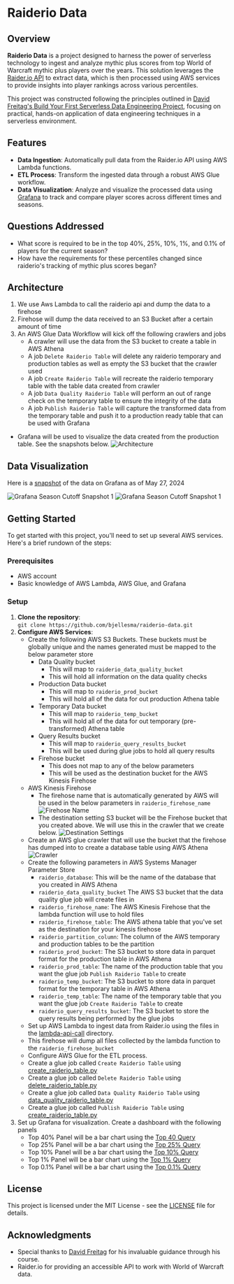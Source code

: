 # Raiderio Data

## Overview
**Raiderio Data** is a project designed to harness the power of serverless technology to ingest and analyze mythic plus scores from top World of Warcraft mythic plus players over the years. This solution leverages the [Raider.io API](https://raider.io/api) to extract data, which is then processed using AWS services to provide insights into player rankings across various percentiles.

This project was constructed following the principles outlined in [David Freitag's Build Your First Serverless Data Engineering Project](https://maven.com/david-freitag/first-serverless-de-project), focusing on practical, hands-on application of data engineering techniques in a serverless environment.

## Features
- **Data Ingestion**: Automatically pull data from the Raider.io API using AWS Lambda functions.
- **ETL Process**: Transform the ingested data through a robust AWS Glue workflow.
- **Data Visualization**: Analyze and visualize the processed data using [Grafana](https://grafana.com/) to track and compare player scores across different times and seasons.

## Questions Addressed
- What score is required to be in the top 40%, 25%, 10%, 1%, and 0.1% of players for the current season?
- How have the requirements for these percentiles changed since raiderio's tracking of mythic plus scores began?

## Architecture
1. We use Aws Lambda to call the raiderio api and dump the data to a firehose
2. Firehose will dump the data received to an S3 Bucket after a certain amount of time
3. An AWS Glue Data Workflow will kick off the following crawlers and jobs 
    * A crawler will use the data from the S3 bucket to create a table in AWS Athena
    * A job `Delete Raiderio Table` will delete any raiderio temporary and production tables as well as empty the S3 bucket that the crawler used
    * A job `Create Raiderio Table` will recreate the raiderio temporary table with the table data created from crawler
    * A job `Data Quality Raiderio Table` will perform an out of range check on the temporary table to ensure the integrity of the data
    * A job `Publish Raiderio Table` will capture the transformed data from the temporary table and push it to a production ready table that can be used with Grafana
* Grafana will be used to visualize the data created from the production table. See the snapshots below.
![Architecture](images/architecture.png)

## Data Visualization

Here is a [snapshot](https://bjellesma.grafana.net/dashboard/snapshot/aoe0YpBmrCmVUFaQ6as03Wz4i6cEewC3?orgId=0) of the data on Grafana as of May 27, 2024

![Grafana Season Cutoff Snapshot 1](images/grafana-season-cutoff-1.png)
![Grafana Season Cutoff Snapshot 1](images/grafana-season-cutoff-2.png)

## Getting Started
To get started with this project, you'll need to set up several AWS services. Here's a brief rundown of the steps:

### Prerequisites
- AWS account
- Basic knowledge of AWS Lambda, AWS Glue, and Grafana

### Setup
1. **Clone the repository**:  
   `git clone https://github.com/bjellesma/raiderio-data.git`
2. **Configure AWS Services**:
    - Create the following AWS S3 Buckets. These buckets must be globally unique and the names generated must be mapped to the below parameter store
        - Data Quality bucket
            - This will map to `raiderio_data_quality_bucket`
            - This will hold all information on the data quality checks
        - Production Data bucket
            - This will map to `raiderio_prod_bucket`
            - This will hold all of the data for out production Athena table
        - Temporary Data bucket
            - This will map to `raiderio_temp_bucket`
            - This will hold all of the data for out temporary (pre-transformed) Athena table
        - Query Results bucket
            - This will map to `raiderio_query_results_bucket`
            - This will be used during glue jobs to hold all query results
        - Firehose bucket
            - This does not map to any of the below parameters
            - This will be used as the destination bucket for the AWS Kinesis Firehose
    - AWS Kinesis Firehose
        - The firehose name that is automatically generated by AWS will be used in the below parameters in `raiderio_firehose_name`
        ![Firehose Name](images/firehose-name.png)
        - The destination setting S3 bucket will be the Firehose bucket that you created above. We will use this in the crawler that we create below.
        ![Destination Settings](images/firehose-destination-settings.png)
    - Create an AWS glue crawler that will use the bucket that the firehose has dumped into to create a database table using AWS Athena
    ![Crawler](images/crawler.png)
    - Create the following parameters in AWS Systems Manager Parameter Store
        - `raiderio_database`: This will be the name of the database that you created in AWS Athena
        - `raiderio_data_quality_bucket` The AWS S3 bucket that the data quality glue job will create files in
        - `raiderio_firehose_name`: The AWS Kinesis Firehose that the lambda function will use to hold files
        - `raiderio_firehose_table`: The AWS athena table that you've set as the destination for your kinesis firehose
        - `raiderio_partition_column`: The column of the AWS temporary and production tables to be the partition
        - `raiderio_prod_bucket`: The S3 bucket to store data in parquet format for the production table in AWS Athena
        - `raiderio_prod_table`: The name of the production table that you want the glue job `Publish Raiderio Table` to create
        - `raiderio_temp_bucket`: The S3 bucket to store data in parquet format for the temporary table in AWS Athena
        - `raiderio_temp_table`: The name of the temporary table that you want the glue job `Create Raiderio Table` to create
        - `raiderio_query_results_bucket`: The S3 bucket to store the query results being performed by the glue jobs
   - Set up AWS Lambda to ingest data from Raider.io using the files in the [lambda-api-call](https://github.com/bjellesma/raiderio-data/tree/main/lambda-api-call) directory.
    - This firehose will dump all files collected by the lambda function to the `raiderio_firehose_bucket`
   - Configure AWS Glue for the ETL process.
    - Create a glue job called `Create Raiderio Table` using [create_raiderio_table.py](https://github.com/bjellesma/raiderio-data/blob/main/raiderio-glue-jobs/create_raiderio_table.py)
    - Create a glue job called `Delete Raiderio Table` using [delete_raiderio_table.py](https://github.com/bjellesma/raiderio-data/blob/main/raiderio-glue-jobs/delete_raiderio_table.py)
    - Create a glue job called `Data Quality Raiderio Table` using [data_quality_raiderio_table.py](https://github.com/bjellesma/raiderio-data/blob/main/raiderio-glue-jobs/data_quality_raiderio_table.py)
    - Create a glue job called `Publish Raiderio Table` using [create_raiderio_table.py](https://github.com/bjellesma/raiderio-data/blob/main/raiderio-glue-jobs/publish_raiderio_table.py)
3. Set up Grafana for visualization. Create a dashboard with the following panels
    - Top 40% Panel will be a bar chart using the [Top 40 Query](https://github.com/bjellesma/raiderio-data/blob/main/grafana-queries/top40.sql)
    - Top 25% Panel will be a bar chart using the [Top 25% Query](https://github.com/bjellesma/raiderio-data/blob/main/grafana-queries/top25.sql)
    - Top 10% Panel will be a bar chart using the [Top 10% Query](https://github.com/bjellesma/raiderio-data/blob/main/grafana-queries/top10.sql)
    - Top 1% Panel will be a bar chart using the [Top 1% Query](https://github.com/bjellesma/raiderio-data/blob/main/grafana-queries/top1.sql)
    - Top 0.1% Panel will be a bar chart using the [Top 0.1% Query](https://github.com/bjellesma/raiderio-data/blob/main/grafana-queries/toppoint1.sql)

## License
This project is licensed under the MIT License - see the [LICENSE](LICENSE.md) file for details.

## Acknowledgments
- Special thanks to [David Freitag](https://github.com/dkfreitag) for his invaluable guidance through his course.
- Raider.io for providing an accessible API to work with World of Warcraft data.